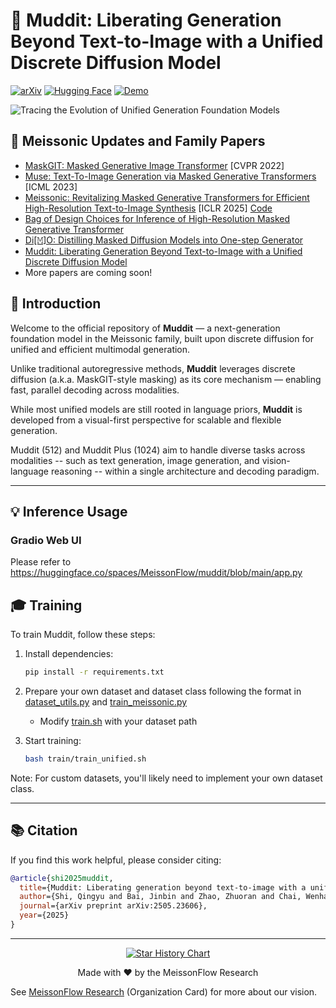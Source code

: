 # 🌌 Muddit: Liberating Generation Beyond Text-to-Image with a Unified Discrete Diffusion Model

[![arXiv](https://img.shields.io/badge/arXiv-2505.23606-b31b1b.svg)](https://arxiv.org/abs/2505.23606)
[![Hugging Face](https://img.shields.io/badge/🤗%20Huggingface-Model_Muddit-yellow)](https://huggingface.co/MeissonFlow/Muddit)
[![Demo](https://img.shields.io/badge/Live-Demo_Muddit-blue?logo=huggingface)](https://huggingface.co/spaces/MeissonFlow/muddit)


![Tracing the Evolution of Unified Generation Foundation Models](./Evolution.png)

## 📝 Meissonic Updates and Family Papers

- [MaskGIT: Masked Generative Image Transformer](https://arxiv.org/abs/2202.04200) [CVPR 2022]
- [Muse: Text-To-Image Generation via Masked Generative Transformers](https://arxiv.org/abs/2301.00704) [ICML 2023]
- [Meissonic: Revitalizing Masked Generative Transformers for Efficient High-Resolution Text-to-Image Synthesis](https://arxiv.org/abs/2410.08261) [ICLR 2025] [Code](https://github.com/viiika/Meissonic)
- [Bag of Design Choices for Inference of High-Resolution Masked Generative Transformer](https://arxiv.org/abs/2411.10781)
- [Di[𝙼]O: Distilling Masked Diffusion Models into One-step Generator](https://arxiv.org/abs/2503.15457)
- [Muddit: Liberating Generation Beyond Text-to-Image with a Unified Discrete Diffusion Model](https://arxiv.org/abs/2505.23606)
- More papers are coming soon!

## 🚀 Introduction

Welcome to the official repository of **Muddit** — a next-generation foundation model in the Meissonic family, built upon discrete diffusion for unified and efficient multimodal generation.

Unlike traditional autoregressive methods, **Muddit** leverages discrete diffusion (a.k.a. MaskGIT-style masking) as its core mechanism — enabling fast, parallel decoding across modalities.

While most unified models are still rooted in language priors, **Muddit** is developed from a visual-first perspective for scalable and flexible generation.

Muddit (512) and Muddit Plus (1024) aim to handle diverse tasks across modalities -- such as text generation, image generation, and vision-language reasoning -- within a single architecture and decoding paradigm.

---

## 💡 Inference Usage

### Gradio Web UI

Please refer to https://huggingface.co/spaces/MeissonFlow/muddit/blob/main/app.py

## 🎓 Training

To train Muddit, follow these steps:

1. Install dependencies:
   ```bash
   pip install -r requirements.txt
   ```

2. Prepare your own dataset and dataset class following the format in [dataset_utils.py](./train/dataset_utils.py) and [train_meissonic.py](./train/train_unified.py)
   - Modify [train.sh](./train/train_unified.sh) with your dataset path

4. Start training:
   ```bash
   bash train/train_unified.sh
   ```

Note: For custom datasets, you'll likely need to implement your own dataset class.


---

## 📚 Citation

If you find this work helpful, please consider citing:

```bibtex
@article{shi2025muddit,
  title={Muddit: Liberating generation beyond text-to-image with a unified discrete diffusion model},
  author={Shi, Qingyu and Bai, Jinbin and Zhao, Zhuoran and Chai, Wenhao and Yu, Kaidong and Wu, Jianzong and Song, Shuangyong and Tong, Yunhai and Li, Xiangtai and Li, Xuelong and others},
  journal={arXiv preprint arXiv:2505.23606},
  year={2025}
}
```

---

<p align="center">
  <a href="https://star-history.com/#M-E-AGI-Lab/Muddit&Date">
    <img src="https://api.star-history.com/svg?repos=M-E-AGI-Lab/Muddit&type=Date" alt="Star History Chart">
  </a>
</p>

<p align="center">
  Made with ❤️ by the MeissonFlow Research
  
  See [MeissonFlow Research](https://huggingface.co/MeissonFlow) (Organization Card) for more about our vision.
</p>
